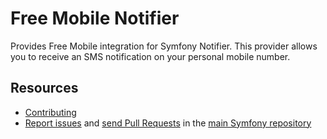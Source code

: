 Free Mobile Notifier
====================

Provides Free Mobile integration for Symfony Notifier.
This provider allows you to receive an SMS notification
on your personal mobile number.

Resources
---------

  * [Contributing](https://symfony.com/doc/current/contributing/index.html)
  * [Report issues](https://github.com/symfony/symfony/issues) and
    [send Pull Requests](https://github.com/symfony/symfony/pulls)
    in the [main Symfony repository](https://github.com/symfony/symfony)
